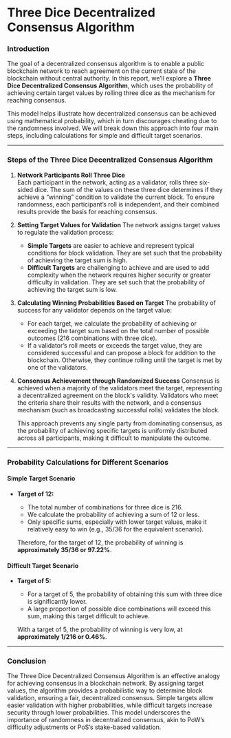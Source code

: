 # Three Dice Decentralized Consensus Algorithm

### Introduction
The goal of a decentralized consensus algorithm is to enable a public blockchain network to reach agreement on the current state of the blockchain without central authority. In this report, we’ll explore a **Three Dice Decentralized Consensus Algorithm**, which uses the probability of achieving certain target values by rolling three dice as the mechanism for reaching consensus. 

This model helps illustrate how decentralized consensus can be achieved using mathematical probability, which in turn discourages cheating due to the randomness involved. We will break down this approach into four main steps, including calculations for simple and difficult target scenarios.

---

### Steps of the Three Dice Decentralized Consensus Algorithm

1. **Network Participants Roll Three Dice**  
   Each participant in the network, acting as a validator, rolls three six-sided dice. The sum of the values on these three dice determines if they achieve a “winning” condition to validate the current block. To ensure randomness, each participant’s roll is independent, and their combined results provide the basis for reaching consensus.

2. **Setting Target Values for Validation**
   The network assigns target values to regulate the validation process:
   - **Simple Targets** are easier to achieve and represent typical conditions for block validation. They are set such that the probability of achieving the target sum is high.
   - **Difficult Targets** are challenging to achieve and are used to add complexity when the network requires higher security or greater difficulty in validation. They are set such that the probability of achieving the target sum is low.

3. **Calculating Winning Probabilities Based on Target**
   The probability of success for any validator depends on the target value:
   - For each target, we calculate the probability of achieving or exceeding the target sum based on the total number of possible outcomes (216 combinations with three dice).
   - If a validator’s roll meets or exceeds the target value, they are considered successful and can propose a block for addition to the blockchain. Otherwise, they continue rolling until the target is met by one of the validators.

4. **Consensus Achievement through Randomized Success**
   Consensus is achieved when a majority of the validators meet the target, representing a decentralized agreement on the block's validity. Validators who meet the criteria share their results with the network, and a consensus mechanism (such as broadcasting successful rolls) validates the block.

   This approach prevents any single party from dominating consensus, as the probability of achieving specific targets is uniformly distributed across all participants, making it difficult to manipulate the outcome.

---

### Probability Calculations for Different Scenarios

#### **Simple Target Scenario**
- **Target of 12:**  
  - The total number of combinations for three dice is 216.
  - We calculate the probability of achieving a sum of 12 or less.
  - Only specific sums, especially with lower target values, make it relatively easy to win (e.g., 35/36 for the equivalent scenario).

  Therefore, for the target of 12, the probability of winning is **approximately 35/36 or 97.22%**.

#### **Difficult Target Scenario**
- **Target of 5:**
  - For a target of 5, the probability of obtaining this sum with three dice is significantly lower.
  - A large proportion of possible dice combinations will exceed this sum, making this target difficult to achieve.
  
  With a target of 5, the probability of winning is very low, at **approximately 1/216 or 0.46%**.

---

### Conclusion
The Three Dice Decentralized Consensus Algorithm is an effective analogy for achieving consensus in a blockchain network. By assigning target values, the algorithm provides a probabilistic way to determine block validation, ensuring a fair, decentralized consensus. Simple targets allow easier validation with higher probabilities, while difficult targets increase security through lower probabilities. This model underscores the importance of randomness in decentralized consensus, akin to PoW’s difficulty adjustments or PoS’s stake-based validation.
